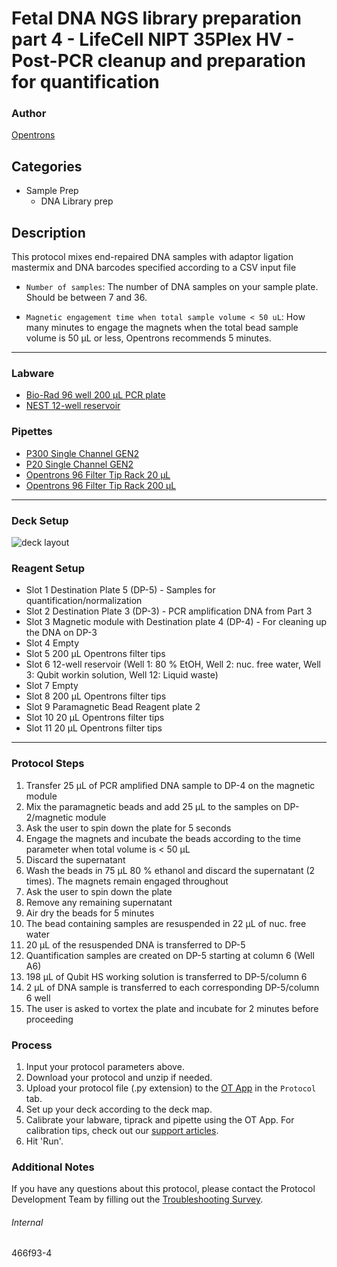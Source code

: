 # Fetal DNA NGS library preparation part 4 - LifeCell NIPT 35Plex HV - Post-PCR cleanup and preparation for quantification

### Author
[Opentrons](https://opentrons.com/)

## Categories
* Sample Prep
	* DNA Library prep

## Description
This protocol mixes end-repaired DNA samples with adaptor ligation mastermix and DNA barcodes specified according to a CSV input file

* `Number of samples`: The number of DNA samples on your sample plate. Should be between 7 and 36.

* `Magnetic engagement time when total sample volume < 50 uL`: How many minutes to engage the magnets when the total bead sample volume is 50 µL or less, Opentrons recommends 5 minutes.

---

### Labware
* [Bio-Rad 96 well 200 µL PCR plate](https://labware.opentrons.com/biorad_96_wellplate_200ul_pcr?category=wellPlate)
* [NEST 12-well reservoir](https://labware.opentrons.com/nest_12_reservoir_15ml/)

### Pipettes
* [P300 Single Channel GEN2](https://shop.opentrons.com/single-channel-electronic-pipette-p20/)
* [P20 Single Channel GEN2](https://shop.opentrons.com/single-channel-electronic-pipette-p20/)
* [Opentrons 96 Filter Tip Rack 20 µL](https://labware.opentrons.com/opentrons_96_filtertiprack_20ul/)
* [Opentrons 96 Filter Tip Rack 200 µL](https://labware.opentrons.com/opentrons_96_filtertiprack_200ul/)

---

### Deck Setup

![deck layout](https://opentrons-protocol-library-website.s3.amazonaws.com/custom-README-images/459cc2/459cc2-layout.png)

### Reagent Setup
* Slot 1 Destination Plate 5 (DP-5) - Samples for quantification/normalization
* Slot 2 Destination Plate 3 (DP-3) - PCR amplification DNA from Part 3
* Slot 3 Magnetic module with Destination plate 4 (DP-4) - For cleaning up the DNA on DP-3
* Slot 4 Empty
* Slot 5 200 µL Opentrons filter tips
* Slot 6 12-well reservoir (Well 1: 80 % EtOH, Well 2: nuc. free water, Well 3: Qubit workin solution, Well 12: Liquid waste)
* Slot 7 Empty
* Slot 8 200 µL Opentrons filter tips
* Slot 9 Paramagnetic Bead Reagent plate 2
* Slot 10 20 µL Opentrons filter tips
* Slot 11 20 µL Opentrons filter tips

---

### Protocol Steps
1. Transfer 25 µL of PCR amplified DNA sample to DP-4 on the magnetic module
1. Mix the paramagnetic beads and add 25 µL to the samples on DP-2/magnetic module
2. Ask the user to spin down the plate for 5 seconds
3. Engage the magnets and incubate the beads according to the time parameter when total volume is < 50 µL
4. Discard the supernatant
5. Wash the beads in 75 µL 80 % ethanol and discard the supernatant (2 times). The magnets remain engaged throughout
6. Ask the user to spin down the plate
7. Remove any remaining supernatant
8. Air dry the beads for 5 minutes
9. The bead containing samples are resuspended in 22 µL of nuc. free water
10. 20 µL of the resuspended DNA is transferred to DP-5
11. Quantification samples are created on DP-5 starting at column 6 (Well A6)
12. 198 µL of Qubit HS working solution is transferred to DP-5/column 6
13. 2 µL of DNA sample is transferred to each corresponding DP-5/column 6 well
14. The user is asked to vortex the plate and incubate for 2 minutes before proceeding

### Process
1. Input your protocol parameters above.
2. Download your protocol and unzip if needed.
3. Upload your protocol file (.py extension) to the [OT App](https://opentrons.com/ot-app) in the `Protocol` tab.
4. Set up your deck according to the deck map.
5. Calibrate your labware, tiprack and pipette using the OT App. For calibration tips, check out our [support articles](https://support.opentrons.com/en/collections/1559720-guide-for-getting-started-with-the-ot-2).
6. Hit 'Run'.

### Additional Notes
If you have any questions about this protocol, please contact the Protocol Development Team by filling out the [Troubleshooting Survey](https://protocol-troubleshooting.paperform.co/).

###### Internal
466f93-4
